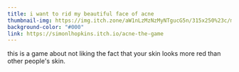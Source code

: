 ```yaml
---
title: i want to rid my beautiful face of acne
thumbnail-img: https://img.itch.zone/aW1nLzMzNzMyNTgucG5n/315x250%23c/mXdn1G.png
background-color: "#000"
link: https://simonlhopkins.itch.io/acne-the-game
---
```


this is a game about not liking the fact that your skin looks more red than other people's skin.